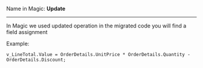 ﻿Name in Magic: **Update**  
***

In Magic we used updated operation in the migrated code you will find a field assignment

Example:
````
v_LineTotal.Value = OrderDetails.UnitPrice * OrderDetails.Quantity - OrderDetails.Discount;
````